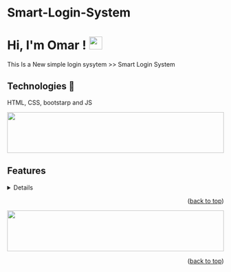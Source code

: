 # Smart-Login-System

# Hi, I'm Omar ! <img src="https://raw.githubusercontent.com/MartinHeinz/MartinHeinz/master/wave.gif" width="30px">

This Is a New simple login sysytem >> Smart Login System
## Technologies 🚀
HTML, CSS, bootstarp and JS

<img src="https://github.com/Govindv7555/Govindv7555/blob/main/49e76e0596857673c5c80c85b84394c1.gif" width=100% height=95px>

## Features
<details>
  <ul>
    <li>Responsive Design</li>
    <li>simple login system Design</li>
    <li>exercises on Javascript</li>
  </ul>
</details>
<p align="right">(<a href="#top">back to top</a>)</p>

<img src="https://github.com/Govindv7555/Govindv7555/blob/main/49e76e0596857673c5c80c85b84394c1.gif" width=100% height=95px>
<p align="right">(<a href="#top">back to top</a>)</p>
